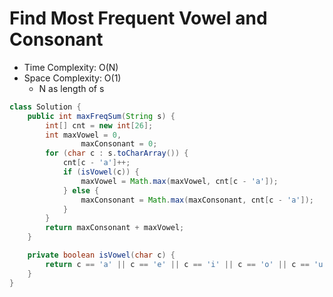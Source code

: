 # Find Most Frequent Vowel and Consonant

- Time Complexity: O(N)
- Space Complexity: O(1)
  - N as length of s

```java
class Solution {
    public int maxFreqSum(String s) {
        int[] cnt = new int[26];
        int maxVowel = 0,
                maxConsonant = 0;
        for (char c : s.toCharArray()) {
            cnt[c - 'a']++;
            if (isVowel(c)) {
                maxVowel = Math.max(maxVowel, cnt[c - 'a']);
            } else {
                maxConsonant = Math.max(maxConsonant, cnt[c - 'a']);
            }
        }
        return maxConsonant + maxVowel;
    }

    private boolean isVowel(char c) {
        return c == 'a' || c == 'e' || c == 'i' || c == 'o' || c == 'u';
    }
}
```